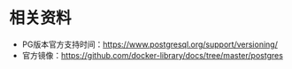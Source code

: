 # 相关资料

- PG版本官方支持时间：https://www.postgresql.org/support/versioning/
- 官方镜像：https://github.com/docker-library/docs/tree/master/postgres